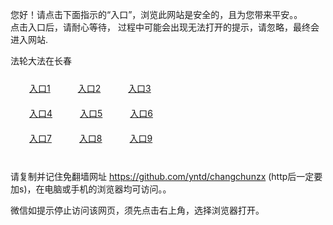 您好！请点击下面指示的“入口”，浏览此网站是安全的，且为您带来平安。。 <br/>
点击入口后，请耐心等待， 过程中可能会出现无法打开的提示，请忽略，最终会进入网站. </br>

法轮大法在长春<br/>
<div style="padding:10px"><a style="margin:20px" target="_blank" href="https://d39h7r370j6bqs.cloudfront.net/2Qpsp?qfybwg" id="ccLink1" rel="nofollow">入口1</a> <a target="_blank" style="margin:20px" href="https://dqpnc1qf400x7.cloudfront.net/2Qpsp?dacfbavf" id="ccLink2" rel="nofollow">入口2</a> <a style="margin:20px" target="_blank" href="https://d25689n6n2x2gf.cloudfront.net/2Qpsp?tnujlbqa" id="ccLink3" rel="nofollow">入口3</a></div>

<div style="padding:10px" ><a style="margin:20px" target="_blank" href="https://d39h7r370j6bqs.cloudfront.net/2Qpsp?qfybwg" id="ccLink4" rel="nofollow">入口4</a> <a style="margin:20px" href="https://dqpnc1qf400x7.cloudfront.net/2Qpsp?dacfbavf" target="_blank" id="ccLink5" rel="nofollow">入口5</a> <a style="margin:20px" href="https://d25689n6n2x2gf.cloudfront.net/2Qpsp?tnujlbqa" target="_blank" id="ccLink6" rel="nofollow">入口6</a></div>

<div style="padding:10px"><a style="margin:20px" target="_blank" href="https://d39h7r370j6bqs.cloudfront.net/2Qpsp?qfybwg" id="ccLink7" rel="nofollow">入口7</a> <a style="margin:20px" href="https://dqpnc1qf400x7.cloudfront.net/2Qpsp?dacfbavf" target="_blank" id="ccLink8" rel="nofollow">入口8</a> <a style="margin:20px" target="_blank" href="https://d25689n6n2x2gf.cloudfront.net/2Qpsp?tnujlbqa" id="ccLink9" rel="nofollow">入口9</a></div>

<br/>



请复制并记住免翻墙网址 https://github.com/yntd/changchunzx (http后一定要加s)，在电脑或手机的浏览器均可访问。。<br/>

微信如提示停止访问该网页，须先点击右上角，选择浏览器打开。
